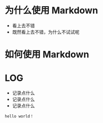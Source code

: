 # 为什么使用 Markdown

* 看上去不错  
* 既然看上去不错，为什么不试试呢  


# 如何使用 Markdown

# LOG

* 记录点什么
* 记录点什么
* 记录点什么

```
hello world！
```

